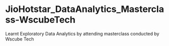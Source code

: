 # JioHotstar_DataAnalytics_Masterclass-WscubeTech
Learnt Exploratory Data Analytics by attending masterclass conducted by Wscube Tech
